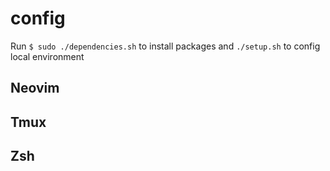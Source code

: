 # config

Run `$ sudo ./dependencies.sh` to install packages
and `./setup.sh` to config local environment

## Neovim

## Tmux

## Zsh

